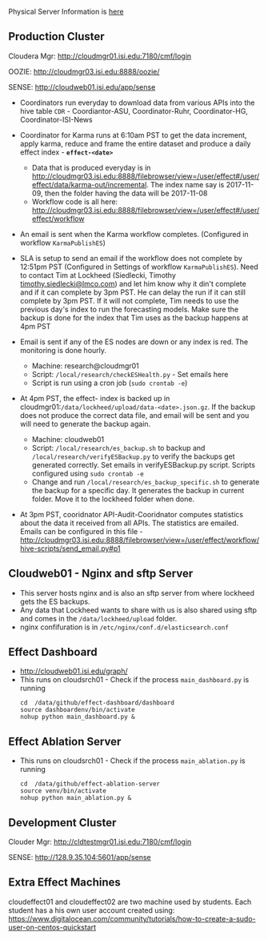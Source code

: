 Physical Server Information is [here](EffectCluster.md)

## Production Cluster
Cloudera Mgr: http://cloudmgr01.isi.edu:7180/cmf/login

OOZIE: http://cloudmgr03.isi.edu:8888/oozie/

SENSE: http://cloudweb01.isi.edu/app/sense

* Coordinators run everyday to download data from various APIs into the hive table `CDR` - Coordiantor-ASU, Coordinator-Ruhr, Coordinator-HG, Coordinator-ISI-News

* Coordinator for Karma runs at 6:10am PST to get the data increment, apply karma, reduce and frame the entire dataset and produce a daily effect index - **`effect-<date>`**
   * Data that is produced everyday is in http://cloudmgr03.isi.edu:8888/filebrowser/view=/user/effect#/user/effect/data/karma-out/incremental. The index name say is 2017-11-09, then the folder having the data will be 2017-11-08 
   * Workflow code is all here: http://cloudmgr03.isi.edu:8888/filebrowser/view=/user/effect#/user/effect/workflow

* An email is sent when the Karma workflow completes. (Configured in workflow `KarmaPublishES`)

* SLA is setup to send an email if the workflow does not complete by 12:51pm PST (Configured in Settings of workflow `KarmaPublishES`). 
  Need to contact Tim at Lockheed (Siedlecki, Timothy <timothy.siedlecki@lmco.com>) and let him know why it din't complete and if it can complete by 3pm PST. He can delay the run if it can still complete by 3pm PST.
  If it will not complete, Tim needs to use the previous day's index to run the forecasting models. 
  Make sure the backup is done for the index that Tim uses as the backup happens at 4pm PST
  
* Email is sent if any of the ES nodes are down or any index is red. The monitoring is done hourly. 
   * Machine: research@cloudmgr01
   * Script: `/local/research/checkESHealth.py` - Set emails here
   * Script is run using a cron job (`sudo crontab -e`)

* At 4pm PST, the effect-<date> index is backed up in cloudmgr01:`/data/lockheed/upload/data-<date>.json.gz`. If the backup does not produce the correct data file, and email will be sent and you will need to generate the backup again.
   * Machine: cloudweb01
   * Script: `/local/research/es_backup.sh` to backup and `/local/research/verifyESBackup.py` to verify the backups get generated correctly. Set emails in verifyESBackup.py script. Scripts configured using `sudo crontab -e`
   * Change and run `/local/research/es_backup_specific.sh` to generate the backup for a specific day. It generates the backup in current folder. Move it to the lockheed folder when done.
   
 * At 3pm PST, cooridnator API-Audit-Cooridnator computes statistics about the data it received from all APIs. The statistics are emailed. 
   Emails can be configured in this file - http://cloudmgr03.isi.edu:8888/filebrowser/view=/user/effect/workflow/hive-scripts/send_email.py#p1

## Cloudweb01 - Nginx and sftp Server
* This server hosts nginx and is also an sftp server from where lockheed gets the ES backups. 
* Any data that Lockheed wants to share with us is also shared using sftp and comes in the `/data/lockheed/upload` folder.
* nginx confifuration is in `/etc/nginx/conf.d/elasticsearch.conf`

## Effect Dashboard
* http://cloudweb01.isi.edu/graph/
* This runs on cloudsrch01 - Check if the process `main_dashboard.py` is running
  ```
  cd  /data/github/effect-dashboard/dashboard
  source dashboardenv/bin/activate
  nohup python main_dashboard.py &
  ```
  
## Effect Ablation Server
 * This runs on cloudsrch01 - Check if the process `main_ablation.py` is running
    ```
    cd  /data/github/effect-ablation-server
    source venv/bin/activate
    nohup python main_ablation.py &
    ```
    

## Development Cluster
Clouder Mgr: http://cldtestmgr01.isi.edu:7180/cmf/login

SENSE: http://128.9.35.104:5601/app/sense

## Extra Effect Machines
cloudeffect01 and cloudeffect02 are two machine used by students.
Each student has a his own user account created using: https://www.digitalocean.com/community/tutorials/how-to-create-a-sudo-user-on-centos-quickstart

